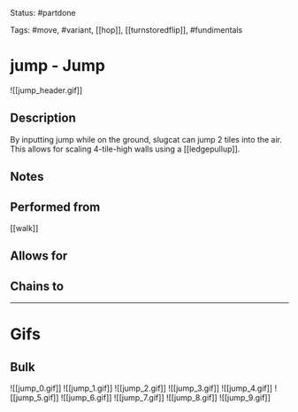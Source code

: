 Status: #partdone

Tags: #move, #variant, [[hop]], [[turnstoredflip]], #fundimentals

# jump - Jump
![[jump_header.gif]]
## Description
By inputting jump while on the ground, slugcat can jump 2 tiles into the air. This allows for scaling 4-tile-high walls using a [[ledgepullup]].

## Notes


## Performed from
[[walk]]

## Allows for


## Chains to


___
# Gifs
## Bulk
![[jump_0.gif]]
![[jump_1.gif]]
![[jump_2.gif]]
![[jump_3.gif]]
![[jump_4.gif]]
![[jump_5.gif]]
![[jump_6.gif]]
![[jump_7.gif]]
![[jump_8.gif]]
![[jump_9.gif]]